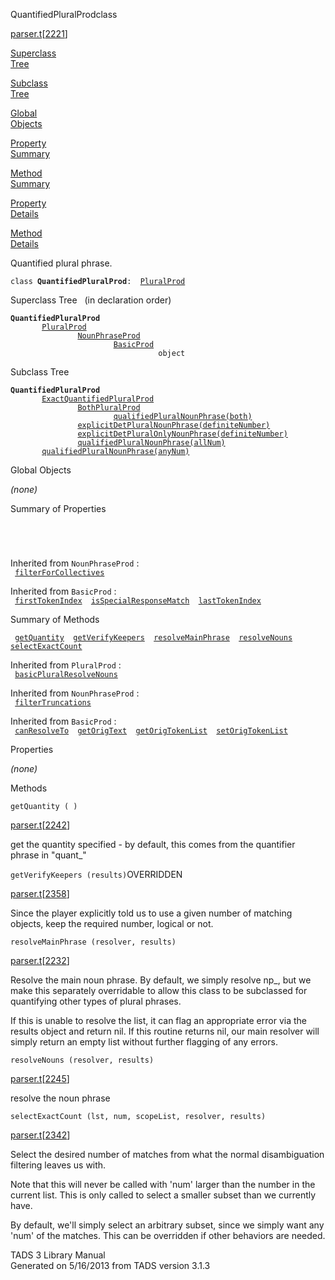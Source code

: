 ---
---
<span class="title">QuantifiedPluralProd</span><span class="type">class</span>

[parser.t](../file/parser.t.html)\[[2221](../source/parser.t.html#2221)\]

[Superclass  
Tree](#_SuperClassTree_)

[Subclass  
Tree](#_SubClassTree_)

[Global  
Objects](#_ObjectSummary_)

[Property  
Summary](#_PropSummary_)

[Method  
Summary](#_MethodSummary_)

[Property  
Details](#_Properties_)

[Method  
Details](#_Methods_)

<div class="fdesc">

Quantified plural phrase.

`class `**`QuantifiedPluralProd`**` :   `[`PluralProd`](../object/PluralProd.html)

</div>

<span id="_SuperClassTree_"></span>

<div class="mjhd">

<span class="hdln">Superclass Tree</span>   (in declaration order)

</div>

**`QuantifiedPluralProd`**  
`         `[`PluralProd`](../object/PluralProd.html)  
`                 `[`NounPhraseProd`](../object/NounPhraseProd.html)  
`                         `[`BasicProd`](../object/BasicProd.html)  
`                                 object`  
<span id="_SubClassTree_"></span>

<div class="mjhd">

<span class="hdln">Subclass Tree</span>  

</div>

**`QuantifiedPluralProd`**  
`         `[`ExactQuantifiedPluralProd`](../object/ExactQuantifiedPluralProd.html)  
`                 `[`BothPluralProd`](../object/BothPluralProd.html)  
`                         `[`qualifiedPluralNounPhrase(both)`](../object/qualifiedPluralNounPhrase(both).html)  
`                 `[`explicitDetPluralNounPhrase(definiteNumber)`](../object/explicitDetPluralNounPhrase(definiteNumber).html)  
`                 `[`explicitDetPluralOnlyNounPhrase(definiteNumber)`](../object/explicitDetPluralOnlyNounPhrase(definiteNumber).html)  
`                 `[`qualifiedPluralNounPhrase(allNum)`](../object/qualifiedPluralNounPhrase(allNum).html)  
`         `[`qualifiedPluralNounPhrase(anyNum)`](../object/qualifiedPluralNounPhrase(anyNum).html)  
<span id="_ObjectSummary_"></span>

<div class="mjhd">

<span class="hdln">Global Objects</span>  

</div>

*(none)* <span id="_PropSummary_"></span>

<div class="mjhd">

<span class="hdln">Summary of Properties</span>  

</div>

` `

` `

Inherited from `NounPhraseProd` :  
` `[`filterForCollectives`](../object/NounPhraseProd.html#filterForCollectives)`  `

Inherited from `BasicProd` :  
` `[`firstTokenIndex`](../object/BasicProd.html#firstTokenIndex)`  `[`isSpecialResponseMatch`](../object/BasicProd.html#isSpecialResponseMatch)`  `[`lastTokenIndex`](../object/BasicProd.html#lastTokenIndex)`  `

<span id="_MethodSummary_"></span>

<div class="mjhd">

<span class="hdln">Summary of Methods</span>  

</div>

` `[`getQuantity`](#getQuantity)`  `[`getVerifyKeepers`](#getVerifyKeepers)`  `[`resolveMainPhrase`](#resolveMainPhrase)`  `[`resolveNouns`](#resolveNouns)`  `[`selectExactCount`](#selectExactCount)`  `

Inherited from `PluralProd` :  
` `[`basicPluralResolveNouns`](../object/PluralProd.html#basicPluralResolveNouns)`  `

Inherited from `NounPhraseProd` :  
` `[`filterTruncations`](../object/NounPhraseProd.html#filterTruncations)`  `

Inherited from `BasicProd` :  
` `[`canResolveTo`](../object/BasicProd.html#canResolveTo)`  `[`getOrigText`](../object/BasicProd.html#getOrigText)`  `[`getOrigTokenList`](../object/BasicProd.html#getOrigTokenList)`  `[`setOrigTokenList`](../object/BasicProd.html#setOrigTokenList)`  `

<span id="_Properties_"></span>

<div class="mjhd">

<span class="hdln">Properties</span>  

</div>

*(none)* <span id="_Methods_"></span>

<div class="mjhd">

<span class="hdln">Methods</span>  

</div>

<span id="getQuantity"></span>

`getQuantity ( )`

[parser.t](../file/parser.t.html)\[[2242](../source/parser.t.html#2242)\]

<div class="desc">

get the quantity specified - by default, this comes from the quantifier
phrase in "quant\_"

</div>

<span id="getVerifyKeepers"></span>

`getVerifyKeepers (results)`<span class="rem">OVERRIDDEN</span>

[parser.t](../file/parser.t.html)\[[2358](../source/parser.t.html#2358)\]

<div class="desc">

Since the player explicitly told us to use a given number of matching
objects, keep the required number, logical or not.

</div>

<span id="resolveMainPhrase"></span>

`resolveMainPhrase (resolver, results)`

[parser.t](../file/parser.t.html)\[[2232](../source/parser.t.html#2232)\]

<div class="desc">

Resolve the main noun phrase. By default, we simply resolve np\_, but we
make this separately overridable to allow this class to be subclassed
for quantifying other types of plural phrases.

If this is unable to resolve the list, it can flag an appropriate error
via the results object and return nil. If this routine returns nil, our
main resolver will simply return an empty list without further flagging
of any errors.

</div>

<span id="resolveNouns"></span>

`resolveNouns (resolver, results)`

[parser.t](../file/parser.t.html)\[[2245](../source/parser.t.html#2245)\]

<div class="desc">

resolve the noun phrase

</div>

<span id="selectExactCount"></span>

`selectExactCount (lst, num, scopeList, resolver, results)`

[parser.t](../file/parser.t.html)\[[2342](../source/parser.t.html#2342)\]

<div class="desc">

Select the desired number of matches from what the normal disambiguation
filtering leaves us with.

Note that this will never be called with 'num' larger than the number in
the current list. This is only called to select a smaller subset than we
currently have.

By default, we'll simply select an arbitrary subset, since we simply
want any 'num' of the matches. This can be overridden if other behaviors
are needed.

</div>

<div class="ftr">

TADS 3 Library Manual  
Generated on 5/16/2013 from TADS version 3.1.3

</div>
